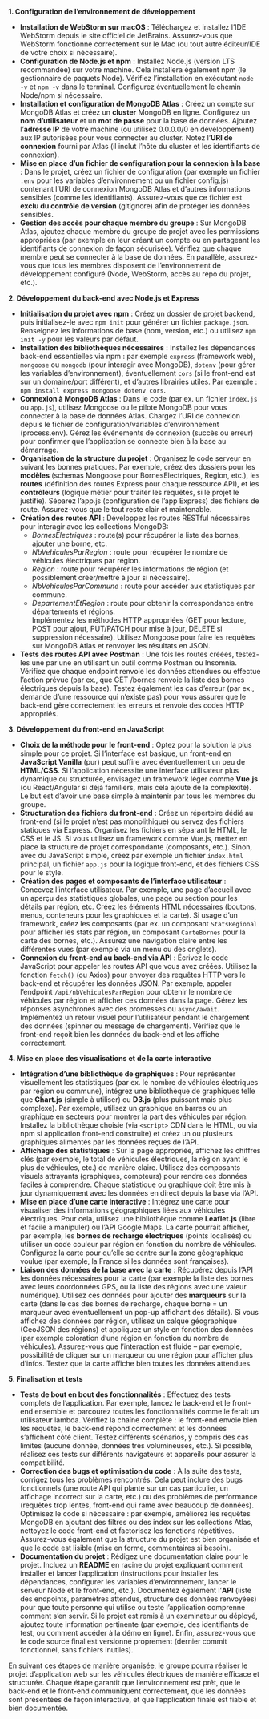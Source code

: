 **1. Configuration de l’environnement de développement**  
- **Installation de WebStorm sur macOS** : Téléchargez et installez l’IDE WebStorm depuis le site officiel de JetBrains. Assurez-vous que WebStorm fonctionne correctement sur le Mac (ou tout autre éditeur/IDE de votre choix si nécessaire).  
- **Configuration de Node.js et npm** : Installez Node.js (version LTS recommandée) sur votre machine. Cela installera également npm (le gestionnaire de paquets Node). Vérifiez l’installation en exécutant `node -v` et `npm -v` dans le terminal. Configurez éventuellement le chemin Node/npm si nécessaire.  
- **Installation et configuration de MongoDB Atlas** : Créez un compte sur MongoDB Atlas et créez un **cluster** MongoDB en ligne. Configurez un **nom d’utilisateur** et un **mot de passe** pour la base de données. Ajoutez l’**adresse IP** de votre machine (ou utilisez 0.0.0.0/0 en développement) aux IP autorisées pour vous connecter au cluster. Notez l’**URI de connexion** fourni par Atlas (il inclut l’hôte du cluster et les identifiants de connexion).  
- **Mise en place d’un fichier de configuration pour la connexion à la base** : Dans le projet, créez un fichier de configuration (par exemple un fichier `.env` pour les variables d’environnement ou un fichier config.js) contenant l’URI de connexion MongoDB Atlas et d’autres informations sensibles (comme les identifiants). Assurez-vous que ce fichier est **exclu du contrôle de version** (gitignore) afin de protéger les données sensibles.  
- **Gestion des accès pour chaque membre du groupe** : Sur MongoDB Atlas, ajoutez chaque membre du groupe de projet avec les permissions appropriées (par exemple en leur créant un compte ou en partageant les identifiants de connexion de façon sécurisée). Vérifiez que chaque membre peut se connecter à la base de données. En parallèle, assurez-vous que tous les membres disposent de l’environnement de développement configuré (Node, WebStorm, accès au repo du projet, etc.).  

**2. Développement du back-end avec Node.js et Express**  
- **Initialisation du projet avec npm** : Créez un dossier de projet backend, puis initialisez-le avec `npm init` pour générer un fichier `package.json`. Renseignez les informations de base (nom, version, etc.) ou utilisez `npm init -y` pour les valeurs par défaut.  
- **Installation des bibliothèques nécessaires** : Installez les dépendances back-end essentielles via npm : par exemple `express` (framework web), `mongoose` ou `mongodb` (pour interagir avec MongoDB), `dotenv` (pour gérer les variables d’environnement), éventuellement `cors` (si le front-end est sur un domaine/port différent), et d’autres librairies utiles. Par exemple : `npm install express mongoose dotenv cors`.  
- **Connexion à MongoDB Atlas** : Dans le code (par ex. un fichier `index.js` ou `app.js`), utilisez Mongoose ou le pilote MongoDB pour vous connecter à la base de données Atlas. Chargez l’URI de connexion depuis le fichier de configuration/variables d’environnement (process.env). Gérez les événements de connexion (succès ou erreur) pour confirmer que l’application se connecte bien à la base au démarrage.  
- **Organisation de la structure du projet** : Organisez le code serveur en suivant les bonnes pratiques. Par exemple, créez des dossiers pour les **modèles** (schemas Mongoose pour BornesElectriques, Region, etc.), les **routes** (définition des routes Express pour chaque ressource API), et les **contrôleurs** (logique métier pour traiter les requêtes, si le projet le justifie). Séparez l’app.js (configuration de l’app Express) des fichiers de route. Assurez-vous que le tout reste clair et maintenable.  
- **Création des routes API** : Développez les routes RESTful nécessaires pour interagir avec les collections MongoDB:  
  - *BornesElectriques* : route(s) pour récupérer la liste des bornes, ajouter une borne, etc.  
  - *NbVehiculesParRegion* : route pour récupérer le nombre de véhicules électriques par région.  
  - *Region* : route pour récupérer les informations de région (et possiblement créer/mettre à jour si nécessaire).  
  - *NbVehiculesParCommune* : route pour accéder aux statistiques par commune.  
  - *DepartementEtRegion* : route pour obtenir la correspondance entre départements et régions.  
  Implémentez les méthodes HTTP appropriées (GET pour lecture, POST pour ajout, PUT/PATCH pour mise à jour, DELETE si suppression nécessaire). Utilisez Mongoose pour faire les requêtes sur MongoDB Atlas et renvoyer les résultats en JSON.  
- **Tests des routes API avec Postman** : Une fois les routes créées, testez-les une par une en utilisant un outil comme Postman ou Insomnia. Vérifiez que chaque endpoint renvoie les données attendues ou effectue l’action prévue (par ex., que GET /bornes renvoie la liste des bornes électriques depuis la base). Testez également les cas d’erreur (par ex., demande d’une ressource qui n’existe pas) pour vous assurer que le back-end gère correctement les erreurs et renvoie des codes HTTP appropriés.  

**3. Développement du front-end en JavaScript**  
- **Choix de la méthode pour le front-end** : Optez pour la solution la plus simple pour ce projet. Si l’interface est basique, un front-end en **JavaScript Vanilla** (pur) peut suffire avec éventuellement un peu de **HTML/CSS**. Si l’application nécessite une interface utilisateur plus dynamique ou structurée, envisagez un framework léger comme **Vue.js** (ou React/Angular si déjà familiers, mais cela ajoute de la complexité). Le but est d’avoir une base simple à maintenir par tous les membres du groupe.  
- **Structuration des fichiers du front-end** : Créez un répertoire dédié au front-end (si le projet n’est pas monolithique) ou servez des fichiers statiques via Express. Organisez les fichiers en séparant le HTML, le CSS et le JS. Si vous utilisez un framework comme Vue.js, mettez en place la structure de projet correspondante (composants, etc.). Sinon, avec du JavaScript simple, créez par exemple un fichier `index.html` principal, un fichier `app.js` pour la logique front-end, et des fichiers CSS pour le style.  
- **Création des pages et composants de l’interface utilisateur** : Concevez l’interface utilisateur. Par exemple, une page d’accueil avec un aperçu des statistiques globales, une page ou section pour les détails par région, etc. Créez les éléments HTML nécessaires (boutons, menus, conteneurs pour les graphiques et la carte). Si usage d’un framework, créez les composants (par ex. un composant `StatsRegional` pour afficher les stats par région, un composant `CarteBornes` pour la carte des bornes, etc.). Assurez une navigation claire entre les différentes vues (par exemple via un menu ou des onglets).  
- **Connexion du front-end au back-end via API** : Écrivez le code JavaScript pour appeler les routes API que vous avez créées. Utilisez la fonction `fetch()` (ou Axios) pour envoyer des requêtes HTTP vers le back-end et récupérer les données JSON. Par exemple, appeler l’endpoint `/api/nbVehiculesParRegion` pour obtenir le nombre de véhicules par région et afficher ces données dans la page. Gérez les réponses asynchrones avec des promesses ou `async/await`. Implémentez un retour visuel pour l’utilisateur pendant le chargement des données (spinner ou message de chargement). Vérifiez que le front-end reçoit bien les données du back-end et les affiche correctement.  

**4. Mise en place des visualisations et de la carte interactive**  
- **Intégration d’une bibliothèque de graphiques** : Pour représenter visuellement les statistiques (par ex. le nombre de véhicules électriques par région ou commune), intégrez une bibliothèque de graphiques telle que **Chart.js** (simple à utiliser) ou **D3.js** (plus puissant mais plus complexe). Par exemple, utilisez un graphique en barres ou un graphique en secteurs pour montrer la part des véhicules par région. Installez la bibliothèque choisie (via `<script>` CDN dans le HTML, ou via npm si application front-end construite) et créez un ou plusieurs graphiques alimentés par les données reçues de l’API.  
- **Affichage des statistiques** : Sur la page appropriée, affichez les chiffres clés (par exemple, le total de véhicules électriques, la région ayant le plus de véhicules, etc.) de manière claire. Utilisez des composants visuels attrayants (graphiques, compteurs) pour rendre ces données faciles à comprendre. Chaque statistique ou graphique doit être mis à jour dynamiquement avec les données en direct depuis la base via l’API.  
- **Mise en place d’une carte interactive** : Intégrez une carte pour visualiser des informations géographiques liées aux véhicules électriques. Pour cela, utilisez une bibliothèque comme **Leaflet.js** (libre et facile à manipuler) ou l’API Google Maps. La carte pourrait afficher, par exemple, les **bornes de recharge électriques** (points localisés) ou utiliser un code couleur par région en fonction du nombre de véhicules. Configurez la carte pour qu’elle se centre sur la zone géographique voulue (par exemple, la France si les données sont françaises).  
- **Liaison des données de la base avec la carte** : Récupérez depuis l’API les données nécessaires pour la carte (par exemple la liste des bornes avec leurs coordonnées GPS, ou la liste des régions avec une valeur numérique). Utilisez ces données pour ajouter des **marqueurs** sur la carte (dans le cas des bornes de recharge, chaque borne = un marqueur avec éventuellement un pop-up affichant des détails). Si vous affichez des données par région, utilisez un calque géographique (GeoJSON des régions) et appliquez un style en fonction des données (par exemple coloration d’une région en fonction du nombre de véhicules). Assurez-vous que l’interaction est fluide – par exemple, possibilité de cliquer sur un marqueur ou une région pour afficher plus d’infos. Testez que la carte affiche bien toutes les données attendues.  

**5. Finalisation et tests**  
- **Tests de bout en bout des fonctionnalités** : Effectuez des tests complets de l’application. Par exemple, lancez le back-end et le front-end ensemble et parcourez toutes les fonctionnalités comme le ferait un utilisateur lambda. Vérifiez la chaîne complète : le front-end envoie bien les requêtes, le back-end répond correctement et les données s’affichent côté client. Testez différents scénarios, y compris des cas limites (aucune donnée, données très volumineuses, etc.). Si possible, réalisez ces tests sur différents navigateurs et appareils pour assurer la compatibilité.  
- **Correction des bugs et optimisation du code** : À la suite des tests, corrigez tous les problèmes rencontrés. Cela peut inclure des bugs fonctionnels (une route API qui plante sur un cas particulier, un affichage incorrect sur la carte, etc.) ou des problèmes de performance (requêtes trop lentes, front-end qui rame avec beaucoup de données). Optimisez le code si nécessaire : par exemple, améliorez les requêtes MongoDB en ajoutant des filtres ou des index sur les collections Atlas, nettoyez le code front-end et factorisez les fonctions répétitives. Assurez-vous également que la structure du projet est bien organisée et que le code est lisible (mise en forme, commentaires si besoin).  
- **Documentation du projet** : Rédigez une documentation claire pour le projet. Incluez un **README** en racine du projet expliquant comment installer et lancer l’application (instructions pour installer les dépendances, configurer les variables d’environnement, lancer le serveur Node et le front-end, etc.). Documentez également l’**API** (liste des endpoints, paramètres attendus, structure des données renvoyées) pour que toute personne qui utilise ou teste l’application comprenne comment s’en servir. Si le projet est remis à un examinateur ou déployé, ajoutez toute information pertinente (par exemple, des identifiants de test, ou comment accéder à la démo en ligne). Enfin, assurez-vous que le code source final est versionné proprement (dernier commit fonctionnel, sans fichiers inutiles).  

En suivant ces étapes de manière organisée, le groupe pourra réaliser le projet d’application web sur les véhicules électriques de manière efficace et structurée. Chaque étape garantit que l’environnement est prêt, que le back-end et le front-end communiquent correctement, que les données sont présentées de façon interactive, et que l’application finale est fiable et bien documentée.
